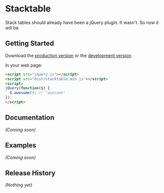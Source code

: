 # Stacktable

Stack tables should already have been a jQuery plugin. It wasn't. So now it will be.

## Getting Started
Download the [production version][min] or the [development version][max].

[min]: https://raw.github.com/johnpolacek/stacktable.js/master/dist/stacktable.min.js
[max]: https://raw.github.com/johnpolacek/stacktable.js/master/dist/stacktable.js

In your web page:

```html
<script src="jquery.js"></script>
<script src="dist/stacktable.min.js"></script>
<script>
jQuery(function($) {
  $.awesome(); // "awesome"
});
</script>
```

## Documentation
_(Coming soon)_

## Examples
_(Coming soon)_

## Release History
_(Nothing yet)_
